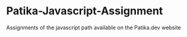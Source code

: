 # Patika-Javascript-Assignment
 Assignments of the javascript path available on the Patika.dev website
